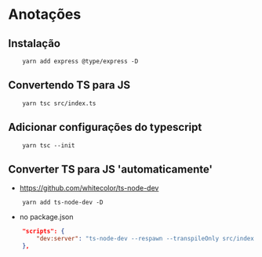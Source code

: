 # Anotações

## Instalação

```
    yarn add express @type/express -D
```

## Convertendo TS para JS

```
    yarn tsc src/index.ts
```

## Adicionar configurações do typescript

```
    yarn tsc --init
```

## Converter TS para JS 'automaticamente'

-   https://github.com/whitecolor/ts-node-dev

```
    yarn add ts-node-dev -D
```

-   no package.json

```json
    "scripts": {
		"dev:server": "ts-node-dev --respawn --transpileOnly src/index.ts"
	},
```
